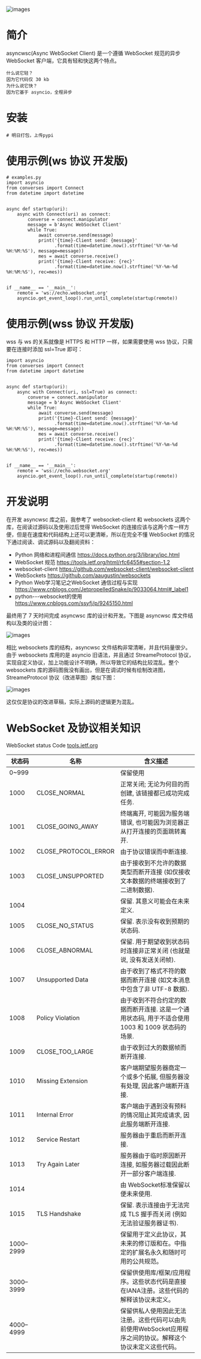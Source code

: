 ![images](https://github.com/asyncins/asyncwsc/blob/master/images/asyncwsclogo_gaitubao_com_169x169.jpg)
# 简介
asyncwsc(Async WebSocket Client) 是一个遵循 WebSocket 规范的异步 WebSocket 客户端，它具有轻和快这两个特点。
```
什么说它轻？
因为它代码仅 30 kb
为什么说它快？
因为它基于 asyncio，全程异步
```

# 安装

```
# 明日打包，上传pypi
```

# 使用示例(ws 协议 开发版)

```
# examples.py
import asyncio
from converses import Connect
from datetime import datetime


async def startup(uri):
    async with Connect(uri) as connect:
        converse = connect.manipulator
        message = b'Async WebSocket Client'
        while True:
            await converse.send(message)
            print('{time}-Client send: {message}'
                  .format(time=datetime.now().strftime('%Y-%m-%d %H:%M:%S'), message=message))
            mes = await converse.receive()
            print('{time}-Client receive: {rec}'
                  .format(time=datetime.now().strftime('%Y-%m-%d %H:%M:%S'), rec=mes))


if __name__ == '__main__':
    remote = 'ws://echo.websocket.org'
    asyncio.get_event_loop().run_until_complete(startup(remote))

```

#  使用示例(wss 协议 开发版)
wss 与 ws 的关系就像是 HTTPS 和 HTTP 一样，如果需要使用 wss 协议，只需要在连接时添加 ssl=True 即可：

```
import asyncio
from converses import Connect
from datetime import datetime


async def startup(uri):
    async with Connect(uri, ssl=True) as connect:
        converse = connect.manipulator
        message = b'Async WebSocket Client'
        while True:
            await converse.send(message)
            print('{time}-Client send: {message}'
                  .format(time=datetime.now().strftime('%Y-%m-%d %H:%M:%S'), message=message))
            mes = await converse.receive()
            print('{time}-Client receive: {rec}'
                  .format(time=datetime.now().strftime('%Y-%m-%d %H:%M:%S'), rec=mes))


if __name__ == '__main__':
    remote = 'wss://echo.websocket.org'
    asyncio.get_event_loop().run_until_complete(startup(remote))

```

# 开发说明
在开发 asyncwsc 库之前，我参考了 websocket-client 和 websockets 这两个库，在阅读过源码以及使用过后觉得 WebSocket 的连接应该与这两个库一样方便，但是在速度和代码结构上还可以更清晰，所以在完全不懂 WebSocket 的情况下通过阅读、调试源码以及翻阅资料：

* Python 网络和进程间通信 https://docs.python.org/3/library/ipc.html
* WebSocket 规范 https://tools.ietf.org/html/rfc6455#section-1.2
* websocket-client https://github.com/websocket-client/websocket-client
* WebSockets https://github.com/aaugustin/websockets
* Python Web学习笔记之WebSocket 通信过程与实现 https://www.cnblogs.com/JetpropelledSnake/p/9033064.html#_label1
* python---websocket的使用 https://www.cnblogs.com/ssyfj/p/9245150.html

最终用了 7 天时间完成 asyncwsc 库的设计和开发。下图是 asyncwsc 库文件结构以及类的设计图：

![images](https://github.com/asyncins/asyncwsc/blob/master/images/asyncwsc-class.png)

相比 websockets 库的结构，asyncwsc 文件结构非常清晰，并且代码量很少。由于 websockets 库用的是 asyncio 旧语法，并且通过 StreameProtocol
协议，实现自定义协议，加上功能设计不明确，所以导致它的结构比较混乱。整个 websockets 库的源码图我没有画出，但是在调试时候有绘制改进图，StreameProtocol 协议（改进草图）类似下图：

![images](https://github.com/asyncins/asyncwsc/blob/master/images/WebSocketsCommonProtocol.png)

这仅仅是协议的改进草稿，实际上源码的逻辑更为混乱。

# WebSocket 及协议相关知识

WebSocket status Code [tools.ietf.org](https://tools.ietf.org/html/rfc6455#section-7.4.1)

状态码 | 名称 |  含义描述  
-|-|-
0~999 |  | 保留使用 |
1000 | CLOSE_NORMAL | 正常关闭; 无论为何目的而创建, 该链接都已成功完成任务. |
1001 | CLOSE_GOING_AWAY | 终端离开, 可能因为服务端错误, 也可能因为浏览器正从打开连接的页面跳转离开. |
1002 |	CLOSE_PROTOCOL_ERROR |	由于协议错误而中断连接.
1003 |	CLOSE_UNSUPPORTED |	由于接收到不允许的数据类型而断开连接 (如仅接收文本数据的终端接收到了二进制数据).
1004 |		              | 保留. 其意义可能会在未来定义.
1005 |	CLOSE_NO_STATUS |	保留. 表示没有收到预期的状态码.
1006 |	CLOSE_ABNORMAL |	保留. 用于期望收到状态码时连接非正常关闭 (也就是说, 没有发送关闭帧).
1007 |	Unsupported Data |	由于收到了格式不符的数据而断开连接 (如文本消息中包含了非 UTF-8 数据).
1008 |	Policy Violation |	由于收到不符合约定的数据而断开连接. 这是一个通用状态码, 用于不适合使用 1003 和 1009 状态码的场景.
1009 |	CLOSE_TOO_LARGE |	由于收到过大的数据帧而断开连接.
1010 |	Missing Extension |	客户端期望服务器商定一个或多个拓展, 但服务器没有处理, 因此客户端断开连接.
1011 |	Internal Error |	客户端由于遇到没有预料的情况阻止其完成请求, 因此服务端断开连接.
1012 |	Service Restart |	服务器由于重启而断开连接.
1013 |	Try Again Later |	服务器由于临时原因断开连接, 如服务器过载因此断开一部分客户端连接.
1014 |		            |由 WebSocket标准保留以便未来使用.
1015 |	TLS Handshake   |保留. 表示连接由于无法完成 TLS 握手而关闭 (例如无法验证服务器证书).
1000–2999 |		 |保留用于定义此协议，其未来的修订版和在。中指定的扩展名永久和随时可用的公共规范。
3000–3999 |		 |保留供使用库/框架/应用程序。这些状态代码是直接在IANA注册。这些代码的解释该协议未定义。
4000–4999 |		 |保留供私人使用因此无法注册。这些代码可以由先前使用WebSocket应用程序之间的协议。解释这个协议未定义这些代码。
